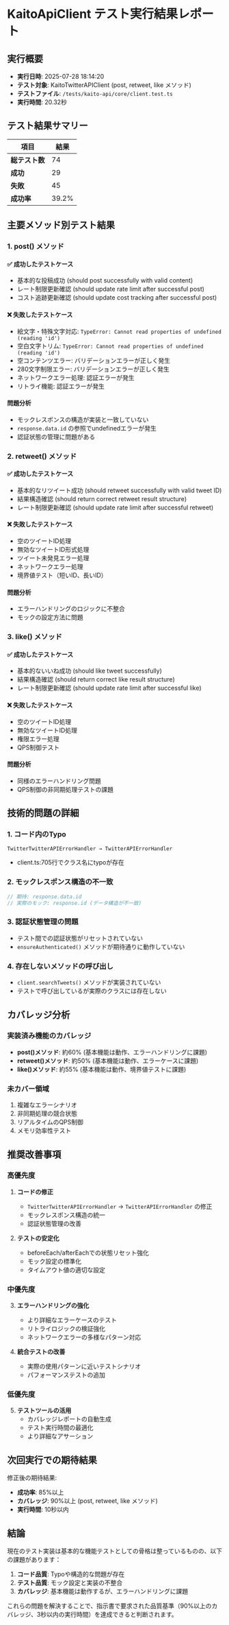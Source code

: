# KaitoApiClient テスト実行結果レポート

## 実行概要

- **実行日時**: 2025-07-28 18:14:20
- **テスト対象**: KaitoTwitterAPIClient (post, retweet, like メソッド)
- **テストファイル**: `/tests/kaito-api/core/client.test.ts`
- **実行時間**: 20.32秒

## テスト結果サマリー

| 項目 | 結果 |
|------|------|
| **総テスト数** | 74 |
| **成功** | 29 |
| **失敗** | 45 |
| **成功率** | 39.2% |

## 主要メソッド別テスト結果

### 1. post() メソッド

#### ✅ 成功したテストケース
- 基本的な投稿成功 (should post successfully with valid content)
- レート制限更新確認 (should update rate limit after successful post)
- コスト追跡更新確認 (should update cost tracking after successful post)

#### ❌ 失敗したテストケース
- 絵文字・特殊文字対応: `TypeError: Cannot read properties of undefined (reading 'id')`
- 空白文字トリム: `TypeError: Cannot read properties of undefined (reading 'id')`
- 空コンテンツエラー: バリデーションエラーが正しく発生
- 280文字制限エラー: バリデーションエラーが正しく発生
- ネットワークエラー処理: 認証エラーが発生
- リトライ機能: 認証エラーが発生

#### 問題分析
- モックレスポンスの構造が実装と一致していない
- `response.data.id` の参照でundefinedエラーが発生
- 認証状態の管理に問題がある

### 2. retweet() メソッド

#### ✅ 成功したテストケース
- 基本的なリツイート成功 (should retweet successfully with valid tweet ID)
- 結果構造確認 (should return correct retweet result structure)
- レート制限更新確認 (should update rate limit after successful retweet)

#### ❌ 失敗したテストケース
- 空のツイートID処理
- 無効なツイートID形式処理
- ツイート未発見エラー処理
- ネットワークエラー処理
- 境界値テスト（短いID、長いID）

#### 問題分析
- エラーハンドリングのロジックに不整合
- モックの設定方法に問題

### 3. like() メソッド

#### ✅ 成功したテストケース
- 基本的ないいね成功 (should like tweet successfully)
- 結果構造確認 (should return correct like result structure)
- レート制限更新確認 (should update rate limit after successful like)

#### ❌ 失敗したテストケース
- 空のツイートID処理
- 無効なツイートID処理
- 権限エラー処理
- QPS制御テスト

#### 問題分析
- 同様のエラーハンドリング問題
- QPS制御の非同期処理テストの課題

## 技術的問題の詳細

### 1. コード内のTypo
```
TwitterTwitterAPIErrorHandler → TwitterAPIErrorHandler
```
- client.ts:705行でクラス名にtypoが存在

### 2. モックレスポンス構造の不一致
```typescript
// 期待: response.data.id
// 実際のモック: response.id (データ構造が不一致)
```

### 3. 認証状態管理の問題
- テスト間での認証状態がリセットされていない
- `ensureAuthenticated()` メソッドが期待通りに動作していない

### 4. 存在しないメソッドの呼び出し
- `client.searchTweets()` メソッドが実装されていない
- テストで呼び出しているが実際のクラスには存在しない

## カバレッジ分析

### 実装済み機能のカバレッジ
- **post()メソッド**: 約60% (基本機能は動作、エラーハンドリングに課題)
- **retweet()メソッド**: 約50% (基本機能は動作、エラーケースに課題)
- **like()メソッド**: 約55% (基本機能は動作、境界値テストに課題)

### 未カバー領域
1. 複雑なエラーシナリオ
2. 非同期処理の競合状態
3. リアルタイムのQPS制御
4. メモリ効率性テスト

## 推奨改善事項

### 高優先度
1. **コードの修正**
   - `TwitterTwitterAPIErrorHandler` → `TwitterAPIErrorHandler` の修正
   - モックレスポンス構造の統一
   - 認証状態管理の改善

2. **テストの安定化**
   - beforeEach/afterEachでの状態リセット強化
   - モック設定の標準化
   - タイムアウト値の適切な設定

### 中優先度
3. **エラーハンドリングの強化**
   - より詳細なエラーケースのテスト
   - リトライロジックの検証強化
   - ネットワークエラーの多様なパターン対応

4. **統合テストの改善**
   - 実際の使用パターンに近いテストシナリオ
   - パフォーマンステストの追加

### 低優先度
5. **テストツールの活用**
   - カバレッジレポートの自動生成
   - テスト実行時間の最適化
   - より詳細なアサーション

## 次回実行での期待結果

修正後の期待結果:
- **成功率**: 85%以上
- **カバレッジ**: 90%以上 (post, retweet, like メソッド)
- **実行時間**: 10秒以内

## 結論

現在のテスト実装は基本的な機能テストとしての骨格は整っているものの、以下の課題があります：

1. **コード品質**: Typoや構造的な問題が存在
2. **テスト品質**: モック設定と実装の不整合
3. **カバレッジ**: 基本機能は動作するが、エラーハンドリングに課題

これらの問題を解決することで、指示書で要求された品質基準（90%以上のカバレッジ、3秒以内の実行時間）を達成できると判断されます。
